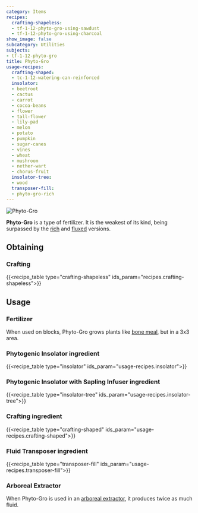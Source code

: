 ```yaml
---
category: Items
recipes:
  crafting-shapeless:
  - tf-1-12-phyto-gro-using-sawdust
  - tf-1-12-phyto-gro-using-charcoal
show_image: false
subcategory: Utilities
subjects:
- tf-1-12-phyto-gro
title: Phyto-Gro
usage-recipes:
  crafting-shaped:
  - tc-1-12-watering-can-reinforced
  insolator:
  - beetroot
  - cactus
  - carrot
  - cocoa-beans
  - flower
  - tall-flower
  - lily-pad
  - melon
  - potato
  - pumpkin
  - sugar-canes
  - vines
  - wheat
  - mushroom
  - nether-wart
  - chorus-fruit
  insolator-tree:
  - wood
  transposer-fill:
  - phyto-gro-rich
---
```


![Phyto-Gro](/images/docs/1.12/thermal-foundation/phyto-gro.png)


**Phyto-Gro** is a type of fertilizer. It is the weakest of its kind, being
surpassed by the [rich](../rich-phyto-gro/) and
[fluxed](../fluxed-phyto-gro/) versions.


Obtaining
---------

### Crafting
{{<recipe_table type="crafting-shapeless" ids_param="recipes.crafting-shapeless">}}


Usage
-----

### Fertilizer
When used on blocks, Phyto-Gro grows plants like [bone
meal](https://minecraft.gamepedia.com/Bone_Meal), but in a 3x3 area.

### Phytogenic Insolator ingredient
{{<recipe_table type="insolator" ids_param="usage-recipes.insolator">}}

### Phytogenic Insolator with Sapling Infuser ingredient
{{<recipe_table type="insolator-tree" ids_param="usage-recipes.insolator-tree">}}

### Crafting ingredient
{{<recipe_table type="crafting-shaped" ids_param="usage-recipes.crafting-shaped">}}

### Fluid Transposer ingredient
{{<recipe_table type="transposer-fill" ids_param="usage-recipes.transposer-fill">}}

### Arboreal Extractor
When Phyto-Gro is used in an [arboreal extractor](../../thermal-expansion/arboreal-extractor/), it
produces twice as much fluid.
